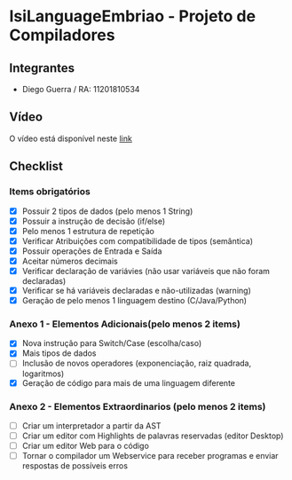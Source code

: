 # IsiLanguageEmbriao - Projeto de Compiladores

## Integrantes

- Diego Guerra / RA: 11201810534

## Vídeo

O vídeo está disponível neste [link]() 

## Checklist

### Items obrigatórios
- [x] Possuir 2 tipos de dados (pelo menos 1 String)  	
- [x] Possuir a instrução de decisão (if/else) 	
- [x] Pelo menos 1 estrutura de repetição 	
- [x] Verificar Atribuições com compatibilidade de tipos (semântica)  	
- [x] Possuir operações de Entrada e Saída 	
- [x] Aceitar números decimais  	
- [x] Verificar declaração de variávies (não usar variáveis que não foram declaradas) 	
- [x] Verificar se há variáveis declaradas e não-utilizadas (warning) 	
- [x] Geração de pelo menos 1 linguagem destino (C/Java/Python)

### Anexo 1 - Elementos Adicionais(pelo menos 2 items)

- [x] Nova instrução para Switch/Case (escolha/caso)
- [x] Mais tipos de dados
- [ ] Inclusão de novos operadores (exponenciação, raiz quadrada, logaritmos)
- [x] Geração de código para mais de uma linguagem diferente

### Anexo 2 - Elementos Extraordinarios (pelo menos 2 items)

- [ ] Criar um interpretador a partir da AST
- [ ] Criar um editor com Highlights de palavras reservadas (editor Desktop)
- [ ] Criar um editor Web para o código
- [ ] Tornar o compilador um Webservice para receber programas e enviar respostas de possíveis erros
